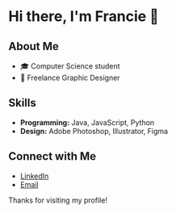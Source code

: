 # Hi there, I'm Francie 👋

## About Me
- 🎓 Computer Science student
- 🎨 Freelance Graphic Designer

## Skills
- **Programming:** Java, JavaScript, Python
- **Design:** Adobe Photoshop, Illustrator, Figma

## Connect with Me
- [LinkedIn](https://www.linkedin.com/in/franciegalapate/)
- [Email](mailto:francie.gabrielle2005@gmail.com)

Thanks for visiting my profile!
